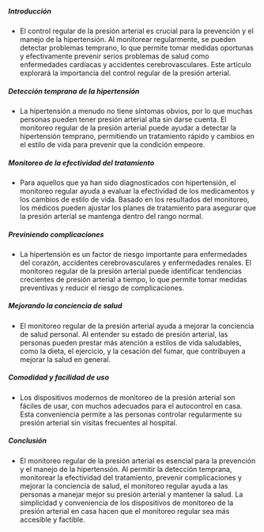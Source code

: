 ##### Introducción
* El control regular de la presión arterial es crucial para la prevención y el manejo de la hipertensión. Al monitorear regularmente, se pueden detectar problemas temprano, lo que permite tomar medidas oportunas y efectivamente prevenir serios problemas de salud como enfermedades cardíacas y accidentes cerebrovasculares. Este artículo explorará la importancia del control regular de la presión arterial.

##### Detección temprana de la hipertensión
* La hipertensión a menudo no tiene síntomas obvios, por lo que muchas personas pueden tener presión arterial alta sin darse cuenta. El monitoreo regular de la presión arterial puede ayudar a detectar la hipertensión temprano, permitiendo un tratamiento rápido y cambios en el estilo de vida para prevenir que la condición empeore.

##### Monitoreo de la efectividad del tratamiento
* Para aquellos que ya han sido diagnosticados con hipertensión, el monitoreo regular ayuda a evaluar la efectividad de los medicamentos y los cambios de estilo de vida. Basado en los resultados del monitoreo, los médicos pueden ajustar los planes de tratamiento para asegurar que la presión arterial se mantenga dentro del rango normal.

##### Previniendo complicaciones
* La hipertensión es un factor de riesgo importante para enfermedades del corazón, accidentes cerebrovasculares y enfermedades renales. El monitoreo regular de la presión arterial puede identificar tendencias crecientes de presión arterial a tiempo, lo que permite tomar medidas preventivas y reducir el riesgo de complicaciones.

##### Mejorando la conciencia de salud
* El monitoreo regular de la presión arterial ayuda a mejorar la conciencia de salud personal. Al entender su estado de presión arterial, las personas pueden prestar más atención a estilos de vida saludables, como la dieta, el ejercicio, y la cesación del fumar, que contribuyen a mejorar la salud en general.

##### Comodidad y facilidad de uso
* Los dispositivos modernos de monitoreo de la presión arterial son fáciles de usar, con muchos adecuados para el autocontrol en casa. Esta conveniencia permite a las personas controlar regularmente su presión arterial sin visitas frecuentes al hospital.

##### Conclusión
* El monitoreo regular de la presión arterial es esencial para la prevención y el manejo de la hipertensión. Al permitir la detección temprana, monitorear la efectividad del tratamiento, prevenir complicaciones y mejorar la conciencia de salud, el monitoreo regular ayuda a las personas a manejar mejor su presión arterial y mantener la salud. La simplicidad y conveniencia de los dispositivos de monitoreo de la presión arterial en casa hacen que el monitoreo regular sea más accesible y factible.